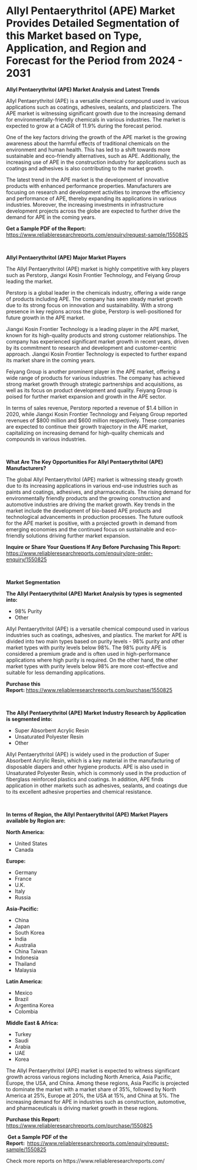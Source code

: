 <p><h1>Allyl Pentaerythritol (APE) Market Provides Detailed Segmentation of this Market based on Type, Application, and Region and Forecast for the Period from 2024 - 2031</h1></p><p><strong>Allyl Pentaerythritol (APE) Market Analysis and Latest Trends</strong></p>
<p><p>Allyl Pentaerythritol (APE) is a versatile chemical compound used in various applications such as coatings, adhesives, sealants, and plasticizers. The APE market is witnessing significant growth due to the increasing demand for environmentally-friendly chemicals in various industries. The market is expected to grow at a CAGR of 11.9% during the forecast period.</p><p>One of the key factors driving the growth of the APE market is the growing awareness about the harmful effects of traditional chemicals on the environment and human health. This has led to a shift towards more sustainable and eco-friendly alternatives, such as APE. Additionally, the increasing use of APE in the construction industry for applications such as coatings and adhesives is also contributing to the market growth.</p><p>The latest trend in the APE market is the development of innovative products with enhanced performance properties. Manufacturers are focusing on research and development activities to improve the efficiency and performance of APE, thereby expanding its applications in various industries. Moreover, the increasing investments in infrastructure development projects across the globe are expected to further drive the demand for APE in the coming years.</p></p>
<p><strong>Get a Sample PDF of the Report:&nbsp;</strong> <a href="https://www.reliableresearchreports.com/enquiry/request-sample/1550825">https://www.reliableresearchreports.com/enquiry/request-sample/1550825</a></p>
<p>&nbsp;</p>
<p><strong>Allyl Pentaerythritol (APE) Major Market Players</strong></p>
<p><p>The Allyl Pentaerythritol (APE) market is highly competitive with key players such as Perstorp, Jiangxi Kosin Frontier Technology, and Feiyang Group leading the market. </p><p>Perstorp is a global leader in the chemicals industry, offering a wide range of products including APE. The company has seen steady market growth due to its strong focus on innovation and sustainability. With a strong presence in key regions across the globe, Perstorp is well-positioned for future growth in the APE market.</p><p>Jiangxi Kosin Frontier Technology is a leading player in the APE market, known for its high-quality products and strong customer relationships. The company has experienced significant market growth in recent years, driven by its commitment to research and development and customer-centric approach. Jiangxi Kosin Frontier Technology is expected to further expand its market share in the coming years.</p><p>Feiyang Group is another prominent player in the APE market, offering a wide range of products for various industries. The company has achieved strong market growth through strategic partnerships and acquisitions, as well as its focus on product development and quality. Feiyang Group is poised for further market expansion and growth in the APE sector.</p><p>In terms of sales revenue, Perstorp reported a revenue of $1.4 billion in 2020, while Jiangxi Kosin Frontier Technology and Feiyang Group reported revenues of $800 million and $600 million respectively. These companies are expected to continue their growth trajectory in the APE market, capitalizing on increasing demand for high-quality chemicals and compounds in various industries.</p></p>
<p>&nbsp;</p>
<p><strong>What Are The Key Opportunities For Allyl Pentaerythritol (APE) Manufacturers?</strong></p>
<p><p>The global Allyl Pentaerythritol (APE) market is witnessing steady growth due to its increasing applications in various end-use industries such as paints and coatings, adhesives, and pharmaceuticals. The rising demand for environmentally friendly products and the growing construction and automotive industries are driving the market growth. Key trends in the market include the development of bio-based APE products and technological advancements in production processes. The future outlook for the APE market is positive, with a projected growth in demand from emerging economies and the continued focus on sustainable and eco-friendly solutions driving further market expansion.</p></p>
<p><strong>Inquire or Share Your Questions If Any Before Purchasing This Report:</strong> <a href="https://www.reliableresearchreports.com/enquiry/pre-order-enquiry/1550825">https://www.reliableresearchreports.com/enquiry/pre-order-enquiry/1550825</a></p>
<p>&nbsp;</p>
<p><strong>Market Segmentation</strong></p>
<p><strong>The Allyl Pentaerythritol (APE) Market Analysis by types is segmented into:</strong></p>
<p><ul><li>98% Purity</li><li>Other</li></ul></p>
<p><p>Allyl Pentaerythritol (APE) is a versatile chemical compound used in various industries such as coatings, adhesives, and plastics. The market for APE is divided into two main types based on purity levels - 98% purity and other market types with purity levels below 98%. The 98% purity APE is considered a premium grade and is often used in high-performance applications where high purity is required. On the other hand, the other market types with purity levels below 98% are more cost-effective and suitable for less demanding applications.</p></p>
<p><strong>Purchase this Report:&nbsp;</strong><a href="https://www.reliableresearchreports.com/purchase/1550825">https://www.reliableresearchreports.com/purchase/1550825</a></p>
<p>&nbsp;</p>
<p><strong>The Allyl Pentaerythritol (APE) Market Industry Research by Application is segmented into:</strong></p>
<p><ul><li>Super Absorbent Acrylic Resin</li><li>Unsaturated Polyester Resin</li><li>Other</li></ul></p>
<p><p>Allyl Pentaerythritol (APE) is widely used in the production of Super Absorbent Acrylic Resin, which is a key material in the manufacturing of disposable diapers and other hygiene products. APE is also used in Unsaturated Polyester Resin, which is commonly used in the production of fiberglass reinforced plastics and coatings. In addition, APE finds application in other markets such as adhesives, sealants, and coatings due to its excellent adhesive properties and chemical resistance.</p></p>
<p>&nbsp;</p>
<p><strong>In terms of Region, the Allyl Pentaerythritol (APE) Market Players available by Region are:</strong></p>
<p>
    <p> <strong> North America: </strong>
        <ul>
            <li>United States</li>
            <li>Canada</li>
        </ul>
        </p> 
    <p> <strong> Europe: </strong>
        <ul>
            <li>Germany</li>
            <li>France</li>
            <li>U.K.</li>
            <li>Italy</li>
            <li>Russia</li>
        </ul>
        </p> 
    <p> <strong> Asia-Pacific: </strong>
        <ul>
            <li>China</li>
            <li>Japan</li>
            <li>South Korea</li>
            <li>India</li>
            <li>Australia</li>
            <li>China Taiwan</li>
            <li>Indonesia</li>
            <li>Thailand</li>
            <li>Malaysia</li>
        </ul>
        </p> 
    <p> <strong> Latin America: </strong>
        <ul>
            <li>Mexico</li>
            <li>Brazil</li>
            <li>Argentina Korea</li>
            <li>Colombia</li>
        </ul>
        </p> 
    <p> <strong> Middle East & Africa: </strong>
        <ul>
            <li>Turkey</li>
            <li>Saudi</li>
            <li>Arabia</li>
            <li>UAE</li>
            <li>Korea</li>
        </ul>
    </p>
    </p>
<p><p>The Allyl Pentaerythritol (APE) market is expected to witness significant growth across various regions including North America, Asia Pacific, Europe, the USA, and China. Among these regions, Asia Pacific is projected to dominate the market with a market share of 35%, followed by North America at 25%, Europe at 20%, the USA at 15%, and China at 5%. The increasing demand for APE in industries such as construction, automotive, and pharmaceuticals is driving market growth in these regions.</p></p>
<p><strong>Purchase this Report: </strong><a href="https://www.reliableresearchreports.com/purchase/1550825">https://www.reliableresearchreports.com/purchase/1550825</a></p>
<p>&nbsp;<strong>Get a Sample PDF of the Report:&nbsp;&nbsp;</strong><a href="https://www.reliableresearchreports.com/enquiry/request-sample/1550825">https://www.reliableresearchreports.com/enquiry/request-sample/1550825</a></p>
<p><strong></strong></p>
<p>Check more reports on https://www.reliableresearchreports.com/</p>